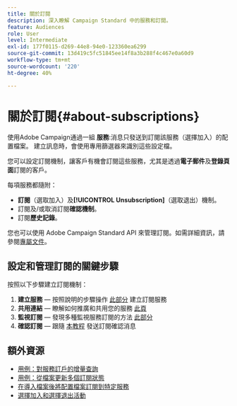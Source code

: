 ```yaml
---
title: 關於訂閱
description: 深入瞭解 Campaign Standard 中的服務和訂閱。
feature: Audiences
role: User
level: Intermediate
exl-id: 177f0115-d269-44e8-94e0-123360ea6299
source-git-commit: 13d419c5fc51845ee14f8a3b288f4c467e0a60d9
workflow-type: tm+mt
source-wordcount: '220'
ht-degree: 40%

---
```


# 關於訂閱{#about-subscriptions}

使用Adobe Campaign通過一組 **服務**:消息只發送到訂閱該服務（選擇加入）的配置檔案。 建立訊息時，會使用專用篩選器來識別這些設定檔。

您可以設定訂閱機制，讓客戶有機會訂閱這些服務，尤其是透過&#x200B;**電子郵件**&#x200B;及&#x200B;**登錄頁面**&#x200B;訂閱的客戶。

每項服務都隨附：

* **訂閱**（選取加入）及&#x200B;**[!UICONTROL Unsubscription]**（選取退出）機制。
* 訂閱及/或取消訂閱&#x200B;**確認機制**。
* 訂閱&#x200B;**歷史記錄**。

您也可以使用 Adobe Campaign Standard API 來管理訂閱。如需詳細資訊，請參閱[專屬文件](../../api/using/creating-a-service.md)。

## 設定和管理訂閱的關鍵步驟

按照以下步驟建立訂閱機制：

1. **建立服務**  — 按照說明的步驟操作 [此部分](../../audiences/using/creating-a-service.md) 建立訂閱服務
1. **共用連結**  — 瞭解如何推廣和共用您的服務 [此頁](../../audiences/using/promoting-a-service.md)
1. **監視訂閱**  — 發現多種監視服務訂閱的方法 [此部分](../../audiences/using/monitoring-subscriptions.md)
1. **確認訂閱**  — 跟隨 [本教程](../../audiences/using/confirming-subscription-to-a-service.md) 發送訂閱確認消息

## 額外資源

* [用例：對服務訂戶的增量查詢](../../automating/using/incremental-query-on-subscribers.md)
* [用例：從檔案更新多個訂閱狀態](../../automating/using/updating-subscriptions-from-file.md)
* [在導入檔案後將配置檔案訂閱到特定服務](../../automating/using/subscribing-profiles-from-file.md)
* [選擇加入和選擇退出活動](../../audiences/using/about-opt-in-and-opt-out-in-campaign.md)
